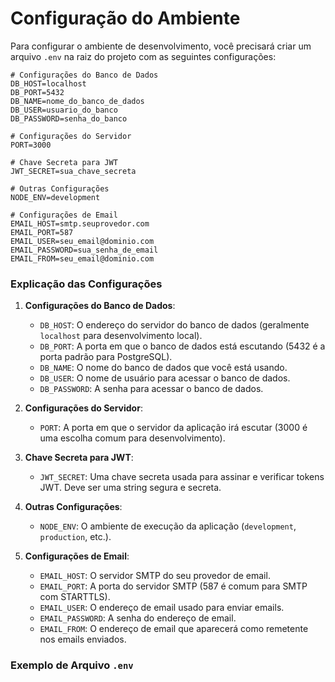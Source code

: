 # Configuração do Ambiente

Para configurar o ambiente de desenvolvimento, você precisará criar um arquivo `.env` na raiz do projeto com as seguintes configurações:

```plaintext
# Configurações do Banco de Dados
DB_HOST=localhost
DB_PORT=5432
DB_NAME=nome_do_banco_de_dados
DB_USER=usuario_do_banco
DB_PASSWORD=senha_do_banco

# Configurações do Servidor
PORT=3000

# Chave Secreta para JWT
JWT_SECRET=sua_chave_secreta

# Outras Configurações
NODE_ENV=development

# Configurações de Email
EMAIL_HOST=smtp.seuprovedor.com
EMAIL_PORT=587
EMAIL_USER=seu_email@dominio.com
EMAIL_PASSWORD=sua_senha_de_email
EMAIL_FROM=seu_email@dominio.com
```

### Explicação das Configurações

1. **Configurações do Banco de Dados**:
   - `DB_HOST`: O endereço do servidor do banco de dados (geralmente `localhost` para desenvolvimento local).
   - `DB_PORT`: A porta em que o banco de dados está escutando (5432 é a porta padrão para PostgreSQL).
   - `DB_NAME`: O nome do banco de dados que você está usando.
   - `DB_USER`: O nome de usuário para acessar o banco de dados.
   - `DB_PASSWORD`: A senha para acessar o banco de dados.

2. **Configurações do Servidor**:
   - `PORT`: A porta em que o servidor da aplicação irá escutar (3000 é uma escolha comum para desenvolvimento).

3. **Chave Secreta para JWT**:
   - `JWT_SECRET`: Uma chave secreta usada para assinar e verificar tokens JWT. Deve ser uma string segura e secreta.

4. **Outras Configurações**:
   - `NODE_ENV`: O ambiente de execução da aplicação (`development`, `production`, etc.).

5. **Configurações de Email**:
   - `EMAIL_HOST`: O servidor SMTP do seu provedor de email.
   - `EMAIL_PORT`: A porta do servidor SMTP (587 é comum para SMTP com STARTTLS).
   - `EMAIL_USER`: O endereço de email usado para enviar emails.
   - `EMAIL_PASSWORD`: A senha do endereço de email.
   - `EMAIL_FROM`: O endereço de email que aparecerá como remetente nos emails enviados.

### Exemplo de Arquivo `.env`
